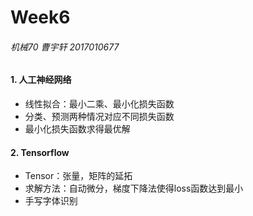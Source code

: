 # Week6

###### 机械70	曹宇轩   2017010677

#### 1. 人工神经网络

- 线性拟合：最小二乘、最小化损失函数
- 分类、预测两种情况对应不同损失函数
- 最小化损失函数求得最优解

#### 2. Tensorflow

- Tensor：张量，矩阵的延拓
- 求解方法：自动微分，梯度下降法使得loss函数达到最小
- 手写字体识别
